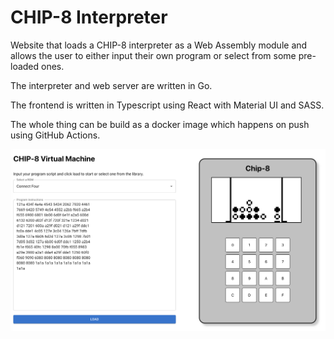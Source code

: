 # CHIP-8 Interpreter

Website that loads a CHIP-8 interpreter as a Web Assembly module and allows the user to either input their own program or select from some pre-loaded ones.

The interpreter and web server are written in Go.

The frontend is written in Typescript using React with Material UI and SASS.

The whole thing can be build as a docker image which happens on push using GitHub Actions.

![Alt Chip 8 running Connect Four](screenshot.png?raw=true "Connect Four example")
